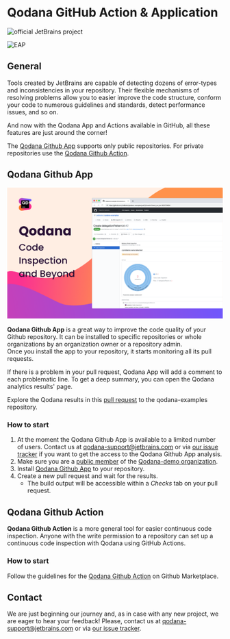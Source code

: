 # Qodana GitHub Action & Application

![official JetBrains project](https://jb.gg/badges/official-flat-square.svg)

![EAP](../resources/eap-alert.png)

## General

Tools created by JetBrains are capable of detecting dozens of error-types and inconsistencies in your repository. 
Their flexible mechanisms of resolving problems allow you to easier improve the code structure, conform your code to numerous guidelines and standards, detect performance issues, and so on. 

And now with the Qodana App and Actions available in GitHub, all these features are just around the corner!

The [Qodana Github App](#qodana-github-app) supports only public repositories. For private repositories use the [Qodana Github Action](#qodana-github-action).

## Qodana Github App

![Qodana Github App](../resources/qodana-app-banner.png)

**Qodana Github App** is a great way to improve the code quality of your Github repository. It can be installed to specific repositories or whole organizations by an organization owner or a repository admin.  
Once you install the app to your repository, it starts monitoring all its pull requests.

If there is a problem in your pull request, Qodana App will add a comment to each problematic line.
To get a deep summary, you can open the Qodana analytics results' page.

Explore the Qodana results in this [pull request](https://github.com/JetBrains/qodana-examples/pull/2/checks?check_run_id=1776577456) to the qodana-examples repository.

### How to start

1. At the moment the Qodana Github App is available to a limited number of users.
   Contact us at [qodana-support@jetbrains.com](mailto:qodana-support@jetbrains.com) or via [our issue tracker](https://youtrack.jetbrains.com/newIssue?project=QD) if you want to get the access to the Qodana Github App analysis.
2. Make sure you are a [public member](https://docs.github.com/en/github/setting-up-and-managing-your-github-user-account/publicizing-or-hiding-organization-membership) of the [Qodana-demo organization](https://github.com/Qodana-demo).
3. Install [Qodana Github App](https://github.com/apps/qodana/) to your repository.
4. Create a new pull request and wait for the results.
   * The build output will be accessible within a *Checks* tab on your pull request.


## Qodana Github Action

**Qodana Github Action** is a more general tool for easier continuous code inspection.
Anyone with the write permission to a repository can set up a continuous code inspection with Qodana using GitHub Actions. 

### How to start

Follow the guidelines for the [Qodana Github Action](https://github.com/marketplace/actions/qodana-code-inspection) on Github Marketplace.

## Contact

We are just beginning our journey and, as in case with any new project, we are eager to hear your feedback!
Please, contact us at [qodana-support@jetbrains.com](mailto:qodana-support@jetbrains.com) or via [our issue tracker](https://youtrack.jetbrains.com/newIssue?project=QD).